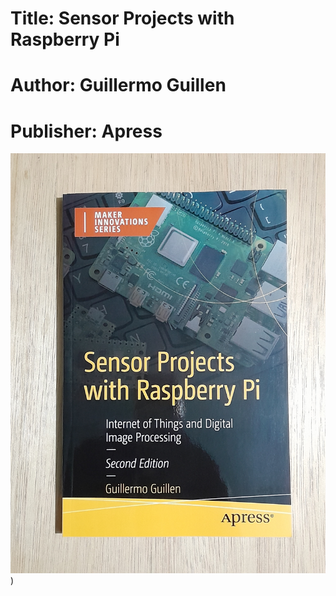 # Title: Sensor Projects with Raspberry Pi

# Author: Guillermo Guillen

# Publisher: Apress
 
![Cover](https://github.com/guillengap/sensor-projects-with-raspberry-pi/blob/main/images/book_cover.jpg))
